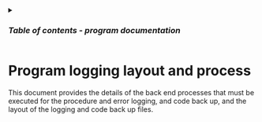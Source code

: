 <details>

<summary>
    <h3><em>Table of contents - program documentation</em></h3>
</summary>

1. **[Program initial setup steps](initial-steps.md)**

2. **[Program userform layout and process](userform-elements.md)**

3. **[Program constants](constants.md)**

4. **[Program initiation layout and process](program-initiation.md)**

5. **[Program termination layout and process](program-termination.md)**

6. **`Program logging layout and process`** &larr; ***You are viewing this document***

7. **[Design initiation layout and process](design-initiation.md)**

8. **[Design termination layout and end process](design-termination.md)**

9. **[Design compliance check layout and process](design-compliance-check.md)**

10. **[Design reset layout and process](design-reset.md)**

11. **[Design menu layout and process](design-menu.md)**

12. **[Design message layout and process](design-message.md)**

13. **[Create table layout and process](create-table.md)**

14. **[Modify table layout and process](modify-table.md)**

15. **[Delete table layout and process](delete-table.md)**

16. **[View table layout and process](view-table.md)**

17. **[Reset table layout and process](reset-table.md)**

18. **[Add table record layout and process](add-table-record.md)**

19. **[Modify table record layout and process](modify-table-record.md)**

20. **[Delete table record layout and process](delete-table-record.md)**

21. **[View table record layout and process](view-table-record.md)**

22. **[View incomplete table records layout and process](view-incomplete-table-records.md)**

23. **[Generate schema code layout and process](generate-schema-code.md)**

24. **[View generated schema code layout and process](view-generated-schema-code.md)**

25. **[Back end tables layout and process](backend-tables.md)**

26. **[Back end sheets layout and process](backend-sheets.md)**

27. **[Back end access layout and process](backend-access.md)**

</details>

# Program logging layout and process

This document provides the details of the back end processes that must be executed for the procedure and error logging, and code back up, and the layout of the logging and code back up files.